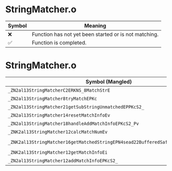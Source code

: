 # StringMatcher.o
| Symbol | Meaning 
| ------------- | ------------- 
| :x: | Function has not yet been started or is not matching. 
| :white_check_mark: | Function is completed. 


# StringMatcher.o
| Symbol (Mangled) | Symbol (Demangled) | Decompiled? |
| ------------- |  ------------- | ------------- |
| `_ZN2al13StringMatcherC2ERKNS_8MatchStrE` | `al::StringMatcher::StringMatcher(al::MatchStr const&)` | :white_check_mark: |
| `_ZN2al13StringMatcher8tryMatchEPKc` | `al::StringMatcher::tryMatch(char const*)` | :white_check_mark: |
| `_ZN2al13StringMatcher21getSubStringUnmatchedEPPKcS2_` | `al::StringMatcher::getSubStringUnmatched(char const**,char const*)` | :white_check_mark: |
| `_ZN2al13StringMatcher14resetMatchInfoEv` | `al::StringMatcher::resetMatchInfo(void)` | :white_check_mark: |
| `_ZN2al13StringMatcher18handleAddMatchInfoEPKcS2_Pv` | `al::StringMatcher::handleAddMatchInfo(char const*,char const*,void *)` | :white_check_mark: |
| `_ZNK2al13StringMatcher12calcMatchNumEv` | `al::StringMatcher::calcMatchNum(void)const` | :white_check_mark: |
| `_ZNK2al13StringMatcher16getMatchedStringEPN4sead22BufferedSafeStringBaseIcEEi` | `al::StringMatcher::getMatchedString(sead::BufferedSafeStringBase<char> *,int)const` | :white_check_mark: |
| `_ZNK2al13StringMatcher12getMatchInfoEi` | `al::StringMatcher::getMatchInfo(int)const` | :white_check_mark: |
| `_ZN2al13StringMatcher12addMatchInfoEPKcS2_` | `al::StringMatcher::addMatchInfo(char const*,char const*)` | :white_check_mark: |
